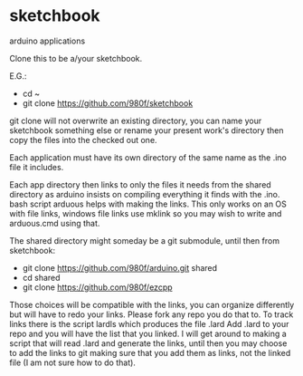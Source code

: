 # sketchbook
arduino applications

Clone this to be a/your sketchbook.

E.G.: 
* cd ~
* git clone https://github.com/980f/sketchbook 

git clone will not overwrite an existing directory, you can name your sketchbook something else or rename your present work's directory then copy the files into the checked out one.


Each application must have its own directory of the same name as the .ino file it includes.

Each app directory then links to only the files it needs from the shared directory as arduino insists on compiling everything it finds with the .ino. bash script arduous helps with making the links. This only works on an OS with file links, windows file links use mklink so you may wish to write and arduous.cmd using that.

The shared directory might someday be a git submodule, until then from sketchbook:
* git clone https://github.com/980f/arduino.git shared
* cd shared
* git clone https://github.com/980f/ezcpp

Those choices will be compatible with the links, you can organize differently but will have to redo your links. Please fork any repo you do that to.
To track links there is the script lardls which produces the file .lard Add .lard to your repo and you will have the list that you linked. I will get around to making a script that will read .lard and generate the links, until then you may choose to add the links to git making sure that you add them as links, not the linked file (I am not sure how to do that).
